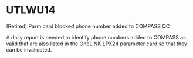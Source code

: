 # UTLWU14
(Retired) Parm card blocked phone number added to COMPASS QC

A daily report is needed to identify phone numbers added to COMPASS as valid that are also listed in the OneLINK LPX24 parameter card so that they can be invalidated.
